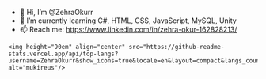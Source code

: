 - 👋 Hi, I’m @ZehraOkurr
- 🌱 I’m currently learning C#, HTML, CSS, JavaScript, MySQL, Unity
- 📫 Reach me: https://www.linkedin.com/in/zehra-okur-162828213/

<!---
ZehraOkurr/ZehraOkurr is a ✨ special ✨ repository because its `README.md` (this file) appears on your GitHub profile.
You can click the Preview link to take a look at your changes.
--->


    <img height="90em" align="center" src="https://github-readme-stats.vercel.app/api/top-langs?username=ZehraOkurr&show_icons=true&locale=en&layout=compact&langs_count=8&theme=algolia" alt="mukireus"/>

